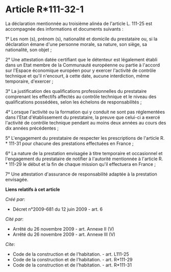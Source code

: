 # Article R*111-32-1

La déclaration mentionnée au troisième alinéa de l'article L. 111-25 est accompagnée des informations et documents
suivants : 

1° Les nom (s), prénom (s), nationalité et domicile du prestataire ou, si la déclaration émane d'une personne morale, sa
nature, son siège, sa nationalité, son objet ; 

2° Une attestation datée certifiant que le détenteur est légalement établi dans un Etat membre de la Communauté européenne ou
partie à l'accord sur l'Espace économique européen pour y exercer l'activité de contrôle technique et qu'il n'encourt, à
cette date, aucune interdiction, même temporaire, d'exercer ; 

3° La justification des qualifications professionnelles du prestataire comprenant les effectifs affectés au contrôle
technique et le niveau des qualifications possédées, selon les échelons de responsabilités ; 

4° Lorsque l'activité ou la formation qui y conduit ne sont pas réglementées dans l'Etat d'établissement du prestataire, la
preuve que celui-ci a exercé l'activité de contrôle technique pendant au moins deux années au cours des dix années
précédentes ; 

5° L'engagement du prestataire de respecter les prescriptions de l'article R. * 111-31 pour chacune des prestations
effectuées en France ; 

6° La nature de la prestation envisagée à titre temporaire et occasionnel et l'engagement du prestataire de notifier à
l'autorité mentionnée à l'article R. * 111-29 le début et la fin de chaque mission qu'il effectuera en France ; 

7° Une attestation d'assurance de responsabilité adaptée à la prestation envisagée.

**Liens relatifs à cet article**

_Créé par_:

  - Décret n°2009-681 du 12 juin 2009 - art. 6

_Cité par_:

  - Arrêté du 26 novembre 2009 - art. Annexe II (V)
  - Arrêté du 26 novembre 2009 - art. Annexe III (V)

_Cite_:

  - Code de la construction et de l'habitation. - art. L111-25
  - Code de la construction et de l'habitation. - art. R*111-29
  - Code de la construction et de l'habitation. - art. R*111-31
